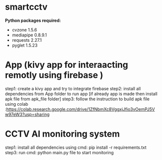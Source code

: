 # smartcctv

**Python packages required:**

- cvzone 1.5.6
- mediapipe 0.8.9.1
- requests 2.27.1
- pyglet 1.5.23

# App (kivy app for interaacting remotly using firebase )

step1: create a kivy app and try to integrate firebase
step2: install all dependencies from App folder to run app [if already app is made then install apk file from apk_file folder]
step3: follow the instruction to build apk file using colab :https://colab.research.google.com/drive/1ZfNbmXc8VggxjJfio3vOemPJ5Vw97eW3?usp=sharing

# CCTV AI monitoring system

step1: install all dependencies using cmd: pip install -r requirements.txt
step3: run cmd: python main.py file to start monitoring
